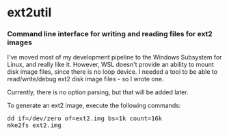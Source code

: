 # ext2util
### Command line interface for writing and reading files for ext2 images

I've moved most of my development pipeline to the Windows Subsystem for Linux, and really like it.
However, WSL doesn't provide an ability to mount disk image files, since there is no loop device.
I needed a tool to be able to read/write/debug ext2 disk image files - so I wrote one.

Currently, there is no option parsing, but that will be added later.

To generate an ext2 image, execute the following commands:
<pre>
dd if=/dev/zero of=ext2.img bs=1k count=16k
mke2fs ext2.img
</pre>
